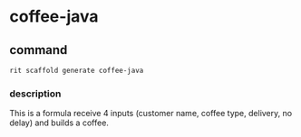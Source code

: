 # coffee-java

## command

```bash
rit scaffold generate coffee-java
```

### description
This is a formula receive 4 inputs (customer name, coffee type, delivery,
no delay) and builds a coffee.
